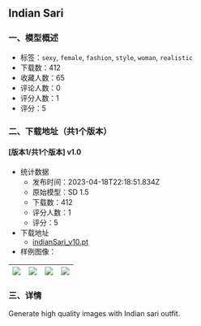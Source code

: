 ## Indian Sari
### 一、模型概述

- 标签：`sexy`, `female`, `fashion`, `style`, `woman`, `realistic`
- 下载数：412
- 收藏人数：65
- 评论人数：0
- 评分人数：1
- 评分：5

### 二、下载地址（共1个版本）

#### [版本1/共1个版本] v1.0

- 统计数据
  - 发布时间：2023-04-18T22:18:51.834Z
  - 原始模型：SD 1.5
  - 下载数：412
  - 评分人数：1
  - 评分：5
- 下载地址
  - [indianSari_v10.pt](https://civitai.com/api/download/models/49350)
- 样例图像：

| <img src="https://image.civitai.com/xG1nkqKTMzGDvpLrqFT7WA/89872cc4-aff1-4de3-ab36-ba06ddb08c00/width=450/530747.jpeg" /> | <img src="https://image.civitai.com/xG1nkqKTMzGDvpLrqFT7WA/f6a00137-511a-40d0-4059-81984b9be400/width=450/535379.jpeg" /> | <img src="https://image.civitai.com/xG1nkqKTMzGDvpLrqFT7WA/3b4efb16-ef82-46b6-ad4c-afb8d1531100/width=450/530773.jpeg" /> | <img src="https://image.civitai.com/xG1nkqKTMzGDvpLrqFT7WA/59a0d6eb-2462-4245-6e07-987386db1700/width=450/530799.jpeg" /> |
| ---- | ---- | ---- | ---- |


### 三、详情
<p>Generate high quality images with Indian sari outfit.</p>